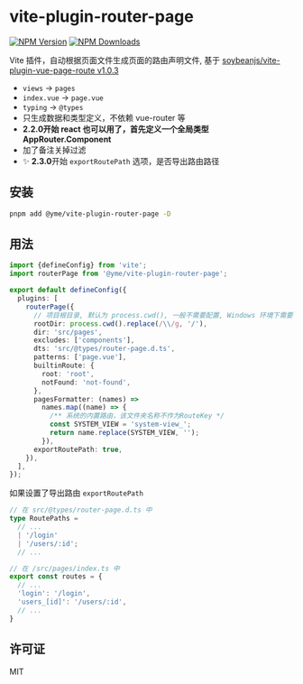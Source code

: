 # vite-plugin-router-page

[![NPM Version](https://img.shields.io/npm/v/@yme/vite-plugin-router-page)](https://www.npmjs.com/package/@yme/vite-plugin-router-page)
[![NPM Downloads](https://img.shields.io/npm/dm/@yme/vite-plugin-router-page)](https://www.npmjs.com/package/@yme/vite-plugin-router-page)

Vite 插件，自动根据页面文件生成页面的路由声明文件, 基于 [soybeanjs/vite-plugin-vue-page-route v1.0.3](https://github.com/soybeanjs/vite-plugin-vue-page-route/tree/v1.0.3)

- `views` -> `pages`
- `index.vue` -> `page.vue`
- `typing` -> `@types`
- 只生成数据和类型定义，不依赖 vue-router 等
- **2.2.0开始 react 也可以用了，首先定义一个全局类型 AppRouter.Component**
- 加了备注关掉过滤
- ✨ **2.3.0**开始 `exportRoutePath` 选项，是否导出路由路径

## 安装

```sh
pnpm add @yme/vite-plugin-router-page -D
```

## 用法

```ts
import {defineConfig} from 'vite';
import routerPage from '@yme/vite-plugin-router-page';

export default defineConfig({
  plugins: [
    routerPage({
      // 项目根目录, 默认为 process.cwd(), 一般不需要配置, Windows 环境下需要将 \ 替换为 /
      rootDir: process.cwd().replace(/\\/g, '/'),
      dir: 'src/pages',
      excludes: ['components'],
      dts: 'src/@types/router-page.d.ts',
      patterns: ['page.vue'],
      builtinRoute: {
        root: 'root',
        notFound: 'not-found',
      },
      pagesFormatter: (names) =>
        names.map((name) => {
          /** 系统的内置路由，该文件夹名称不作为RouteKey */
          const SYSTEM_VIEW = 'system-view_';
          return name.replace(SYSTEM_VIEW, '');
        }),
      exportRoutePath: true,
    }),
  ],
});
```

如果设置了导出路由 `exportRoutePath`

```ts
// 在 src/@types/router-page.d.ts 中
type RoutePaths =
  // ...
  | '/login'
  | '/users/:id';
  // ...

// 在 /src/pages/index.ts 中
export const routes = {
  // ...
  'login': '/login',
  'users_[id]': '/users/:id',
  // ...
}
```

## 许可证

MIT
